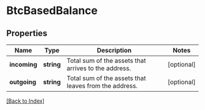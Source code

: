 # BtcBasedBalance

## Properties

Name | Type | Description | Notes
------------ | ------------- | ------------- | -------------
**incoming** | **string** | Total sum of the assets that arrives to the address. | [optional]
**outgoing** | **string** | Total sum of the assets that leaves from the address. | [optional]

[[Back to Index]](../index.md)
